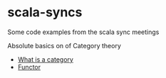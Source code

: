 # scala-syncs
Some code examples from the scala sync meetings

Absolute basics on of Category theory
- [What is a category](docs/category.md)
- [Functor](docs/functor.md)
